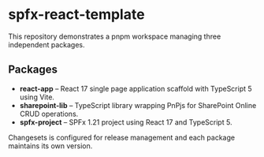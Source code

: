 # spfx-react-template

This repository demonstrates a pnpm workspace managing three independent packages.

## Packages

- **react-app** – React 17 single page application scaffold with TypeScript 5 using Vite.
- **sharepoint-lib** – TypeScript library wrapping PnPjs for SharePoint Online CRUD operations.
- **spfx-project** – SPFx 1.21 project using React 17 and TypeScript 5.

Changesets is configured for release management and each package maintains its own version.
